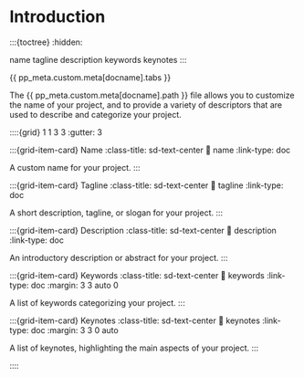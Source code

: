 # Introduction

:::{toctree}
:hidden:

name
tagline
description
keywords
keynotes
:::


{{ pp_meta.custom.meta[docname].tabs }}

The {{ pp_meta.custom.meta[docname].path }} file allows you to customize the name of your project,
and to provide a variety of descriptors that are used to describe and categorize your project.


::::{grid} 1 1 3 3
:gutter: 3

:::{grid-item-card} Name
:class-title: sd-text-center
:link: name
:link-type: doc

A custom name for your project.
:::

:::{grid-item-card} Tagline
:class-title: sd-text-center
:link: tagline
:link-type: doc

A short description, tagline, or slogan for your project.
:::

:::{grid-item-card} Description
:class-title: sd-text-center
:link: description
:link-type: doc

An introductory description or abstract for your project.
:::

:::{grid-item-card} Keywords
:class-title: sd-text-center
:link: keywords
:link-type: doc
:margin: 3 3 auto 0

A list of keywords categorizing your project.
:::

:::{grid-item-card} Keynotes
:class-title: sd-text-center
:link: keynotes
:link-type: doc
:margin: 3 3 0 auto

A list of keynotes, highlighting the main aspects of your project.
:::

::::
